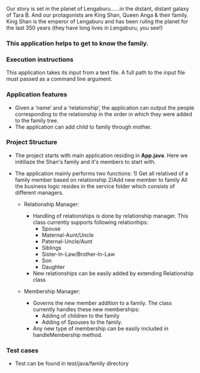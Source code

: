 Our story is set in the planet of Lengaburu......in the distant, distant
galaxy of Tara B. And our protagonists are King Shan, Queen Anga &
their family.
King Shan is the emperor of Lengaburu and has been ruling the
planet for the last 350 years (they have long lives in Lengaburu, you
see!)

### This application helps to get to know the family.


### Execution instructions
This application takes its input from a text file. A full path to the input file must passed as a command line argument.

### Application features
- Given a ‘name’ and a ‘relationship’, the application can output the people corresponding to the relationship in the order in
  which they were added to the family tree.
- The application can add child to family through mother.

### Project Structure
- The project starts with main application residing in **App.java**. Here we initiliaze the Shan's family and it's members to start with.
- The application mainly performs two functions: 1) Get all relatived of a family member based on relationship 2)Add new member to family
   All the business logic resides in the service folder which consists of different managers.

   - Relationship Manager:

        - Handling of relationships is done by relationship manager. This class currently supports following relationhips:
            * Spouse
            * Maternal-Aunt/Uncle
            * Paternal-Uncle/Aunt
            * Siblings
            * Sister-In-Law/Brother-In-Law
            * Son
            * Daughter
        - New relationships can be easily added by extending Relationship class

    - Membership Manager:
        - Governs the new member addition to a family. The class currently handles these new memberships:
            * Adding of children to the family
            * Adding of Spouses to the family.
        - Any new type of membership can be easily included in handleMembership method.


### Test cases
- Test can be found in test/java/family directory
